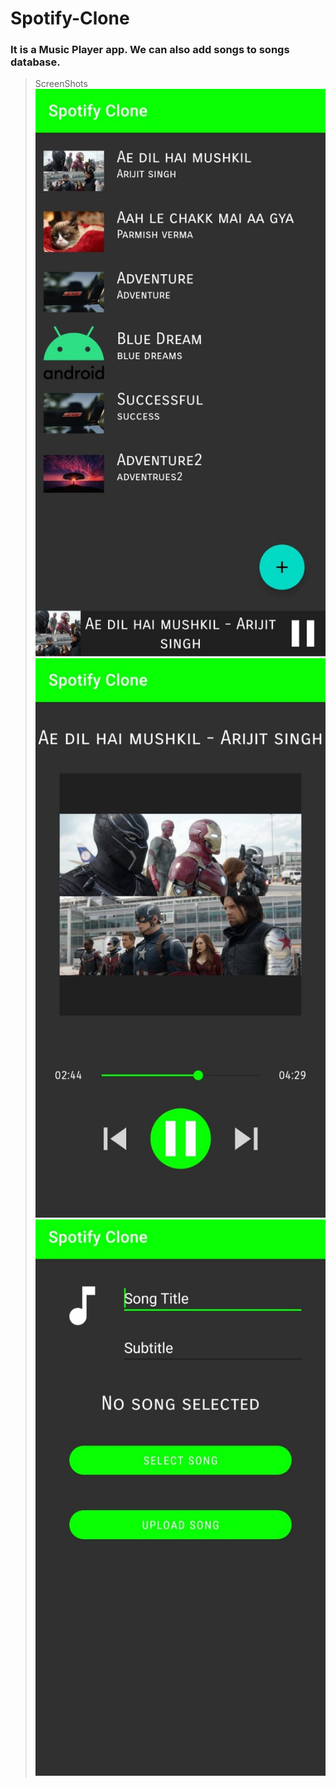 # Spotify-Clone

### It is a Music Player app. We can also add songs to songs database.

> ScreenShots 
![allsongs](https://github.com/Sk-singla/Spotify-Clone/blob/master/Images/all_songs.jpeg)  ![single song](https://github.com/Sk-singla/Spotify-Clone/blob/master/Images/song_screen.jpeg)  ![upload song](https://github.com/Sk-singla/Spotify-Clone/blob/master/Images/upload_song.jpeg)
